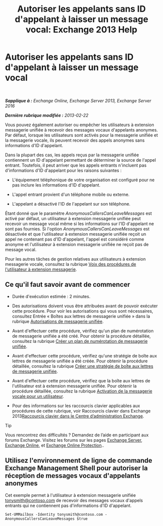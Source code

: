 ﻿---
title: "Autoriser les appelants sans ID d'appelant à laisser un message vocal: Exchange 2013 Help"
TOCTitle: Autoriser les appelants sans ID d'appelant à laisser un message vocal
ms:assetid: 51367d98-e17c-4bcf-8b14-208bd1ac3af0
ms:mtpsurl: https://technet.microsoft.com/fr-fr/library/Bb232040(v=EXCHG.150)
ms:contentKeyID: 50478182
ms.date: 05/23/2018
mtps_version: v=EXCHG.150
ms.translationtype: MT
---

# Autoriser les appelants sans ID d'appelant à laisser un message vocal

 

_**Sapplique à :** Exchange Online, Exchange Server 2013, Exchange Server 2016_

_**Dernière rubrique modifiée :** 2013-02-22_

Vous pouvez également autoriser ou empêcher les utilisateurs à extension messagerie unifiée à recevoir des messages vocaux d'appelants anonymes. Par défaut, lorsque les utilisateurs sont activés pour la messagerie unifiée et la messagerie vocale, ils peuvent recevoir des appels anonymes sans informations d'ID d'appelant.

Dans la plupart des cas, les appels reçus par la messagerie unifiée contiennent un ID d'appelant permettant de déterminer la source de l'appel entrant. Toutefois, il peut arriver que les appels entrants n'incluent pas d'informations d'ID d'appelant pour les raisons suivantes :

  - L'équipement téléphonique de votre organisation est configuré pour ne pas inclure les informations d'ID d'appelant.

  - L'appel entrant provient d'un téléphone mobile ou externe.

  - L'appelant a désactivé l'ID de l'appelant sur son téléphone.

Étant donné que le paramètre *AnonymousCallersCanLeaveMessages* est activé par défaut, un utilisateur à extension messagerie unifiée peut recevoir un message vocal même si les informations sur l'ID d'appelant ne sont pas fournies. Si l'option *AnonymousCallersCanLeaveMessages* est désactivée et que l'utilisateur à extension messagerie unifiée reçoit un appel ne contenant pas d'ID d'appelant, l'appel est considéré comme anonyme et l'utilisateur à extension messagerie unifiée ne reçoit pas de message vocal.

Pour les autres tâches de gestion relatives aux utilisateurs à extension messagerie vocale, consultez la rubrique [Voix des procédures de l'utilisateur à extension messagerie](voice-mail-enabled-user-procedures-exchange-2013-help.md).

## Ce qu'il faut savoir avant de commencer

  - Durée d'exécution estimée : 2 minutes.

  - Des autorisations doivent vous être attribuées avant de pouvoir exécuter cette procédure. Pour voir les autorisations qui vous sont nécessaires, consultez Entrée « Boîtes aux lettres de messagerie unifiée » dans la rubrique [Autorisations de messagerie unifiée](unified-messaging-permissions-exchange-2013-help.md).

  - Avant d'effectuer cette procédure, vérifiez qu'un plan de numérotation de messagerie unifiée a été créé. Pour obtenir la procédure détaillée, consultez la rubrique [Créer un plan de numérotation de messagerie unifiée](create-a-um-dial-plan-exchange-2013-help.md).

  - Avant d'effectuer cette procédure, vérifiez qu'une stratégie de boîte aux lettres de messagerie unifiée a été créée. Pour obtenir la procédure détaillée, consultez la rubrique [Créer une stratégie de boîte aux lettres de messagerie unifiée](create-a-um-mailbox-policy-exchange-2013-help.md).

  - Avant d'effectuer cette procédure, vérifiez que la boîte aux lettres de l'utilisateur est à extension messagerie unifiée. Pour obtenir la procédure détaillée, consultez la rubrique [Activation de la messagerie vocale pour un utilisateur](enable-a-user-for-voice-mail-exchange-2013-help.md).

  - Pour des informations sur les raccourcis clavier applicables aux procédures de cette rubrique, voir Raccourcis clavier dans Exchange 2013[Raccourcis clavier dans le Centre d’administration Exchange](keyboard-shortcuts-in-the-exchange-admin-center-exchange-online-protection-help.md).

> [!TIP]
> Vous rencontrez des difficultés ? Demandez de l’aide en participant aux forums Exchange. Visitez les forums sur les pages <a href="https://go.microsoft.com/fwlink/p/?linkid=60612">Exchange Server</a>, <a href="https://go.microsoft.com/fwlink/p/?linkid=267542">Exchange Online</a>, et <a href="https://go.microsoft.com/fwlink/p/?linkid=285351">Exchange Online Protection</a>..


## Utilisez l'environnement de ligne de commande Exchange Management Shell pour autoriser la réception de messages vocaux d'appelants anonymes

Cet exemple permet à l'utilisateur à extension messagerie unifiée tonysmith@contoso.com de recevoir des messages vocaux d'appels entrants qui ne contiennent pas d'informations d'ID d'appelant.

    Set-UMMailbox -Identity tonysmith@contoso.com -AnonymousCallersCanLeaveMessages $true

